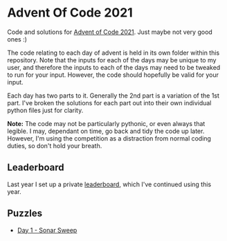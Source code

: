 # Advent Of Code 2021

Code and solutions for [Advent of Code 2021](http://adventofcode.com/2021).
Just maybe not very good ones :)

The code relating to each day of advent is held in its own folder within this
repository. Note that the inputs for each of the days may be unique to my
user, and therefore the inputs to each of the days may need to be tweaked to
run for your input. However, the code should hopefully be valid for your
input.

Each day has two parts to it. Generally the 2nd part is a variation of the 1st
part. I've broken the solutions for each part out into their own individual
python files just for clarity.

**Note:** The code may not be particularly pythonic, or even always that legible.
I may, dependant on time, go back and tidy the code up later. However, I'm
using the competition as a distraction from normal coding duties, so don't
hold your breath.

## Leaderboard

Last year I set up a private [leaderboard](leaderboard.json), which I've continued
using this year.

## Puzzles

  * [Day 1 - Sonar Sweep](./day_01/README.md)
